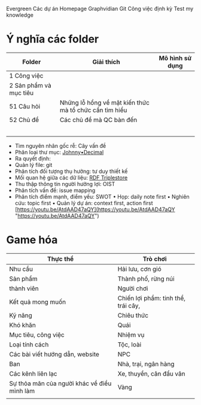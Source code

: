 Evergreen
Các dự án
Homepage
Graphvidian
Git
Công việc định kỳ
Test my knowledge
# Ý nghĩa các folder
| Folder                 | Giải thích                                             | Mô hình sử dụng |
| ---------------------- | ------------------------------------------------------ | --------------- |
| 1 Công việc            |                                                        |                 |
| 2 Sản phẩm và mục tiêu |                                                        |                 |
| 51 Câu hỏi             | Những lỗ hổng về mặt kiến thức mà tổ chức cần tìm hiểu |                 |
| 52 Chủ đề              | Các chủ đề mà QC bàn đến                               |                 |
|                        |                                                        |                 |
|                        |                                                        |                 |
|                        |                                                        |                 |
|                        |                                                        |                 |
|                        |                                                        |                 |

- Tìm nguyên nhân gốc rễ: Cây vấn đề
- Phân loại thư mục: [Johnny•Decimal](https://johnnydecimal.com/)
- Ra quyết định: 
- Quản lý file: git
- Phân tích đối tượng thụ hưởng: tư duy thiết kế
- Mối quan hệ giữa các dữ liệu: [RDF Triplestore](https://viblo.asia/u/huynhduc)
- Thu thập thông tin người hưởng lợi: OIST
- Phân tích vấn đề: issue mapping
- Phân tích điểm mạnh, điểm yếu: SWOT
• Họp: daily note first 
• Nghiên cứu: topic first 
• Quản lý dự án: context first, action first [https://youtu.be/AtdAAD47aQY](https://youtu.be/AtdAAD47aQY "https://youtu.be/AtdAAD47aQY")

# Game hóa
| Thực thể                                    | Trò chơi                            |
| ------------------------------------------- | ----------------------------------- |
| Nhu cầu                                     | Hải lưu, cơn gió                    |
| Sản phẩm                                    | Thành phố, rừng núi                 |
| thành viên                                  | Người chơi                          |
| Kết quả mong muốn                           | Chiến lợi phẩm: tinh thể, trái cây, |
| Kỹ năng                                     | Chiêu thức                          |
| Khó khăn                                    | Quái                                |
| Mục tiêu, công việc                         | Nhiệm vụ                            |
| Loại tính cách                              | Tộc, loài                           |
| Các bài viết hướng dẫn, website             | NPC                                 |
| Ban                                         | Nhà, trại, ngân hàng                |
| Các kênh liên lạc                           | Xe, thuyền, cân đẩu vân             |
| Sự thỏa mãn của người khác về điều mình làm | Vàng                                |
|                                             |                                     |
